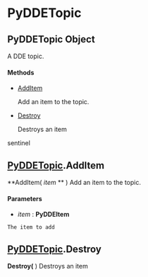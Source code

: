 # PyDDETopic

## PyDDETopic Object

A DDE topic\.

#### Methods


  - [AddItem](PyDDETopic.md#pyddetopicadditem)

    Add an item to the topic\.&nbsp;

  - [Destroy](PyDDETopic.md#pyddetopicdestroy)

    Destroys an item 

sentinel&nbsp;

## [PyDDETopic](#pyddetopic)\.AddItem

 **AddItem\( *item* ** \)
Add an item to the topic\.

#### Parameters


  -  *item* : **PyDDEItem** 

    The item to add

## [PyDDETopic](#pyddetopic)\.Destroy

 **Destroy\(** \)
Destroys an item